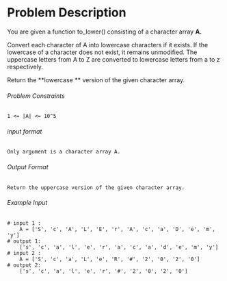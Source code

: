 # Problem Description

You are given a function to_lower() consisting of a character array **A.**

Convert each character of A into lowercase characters if it exists. If the lowercase of a character does not exist, it remains unmodified.
The uppercase letters from A to Z are converted to lowercase letters from a to z respectively.

Return the **lowercase ** version of the given character array.

###### Problem Constraints

```
1 <= |A| <= 10^5
```

###### input format

``` 
Only argument is a character array A.
```

###### Output Format

```
Return the uppercase version of the given character array.
```

###### Example Input

```
# input 1 : 
    A = ['S', 'c', 'A', 'L', 'E', 'r', 'A', 'c', 'a', 'D', 'e', 'm', 'y']
# output 1: 
    ['s', 'c', 'a', 'l', 'e', 'r', 'a', 'c', 'a', 'd', 'e', 'm', 'y']
# input 2 : 
    A = ['S', 'c', 'a', 'L', 'e', 'R', '#', '2', '0', '2', '0']
# output 2: 
    ['s', 'c', 'a', 'l', 'e', 'r', '#', '2', '0', '2', '0']
```
